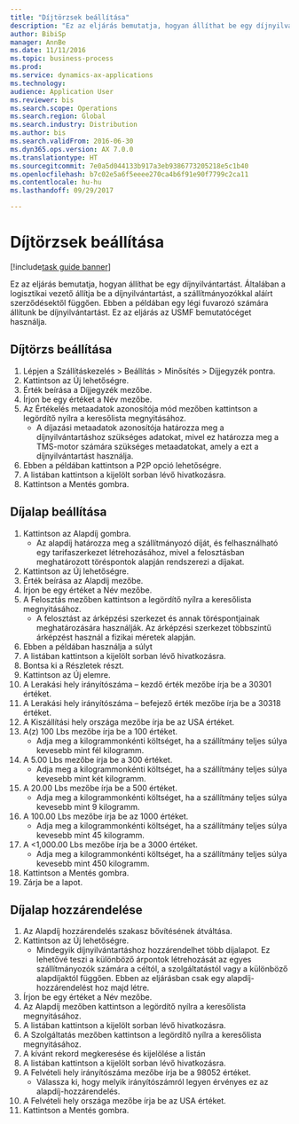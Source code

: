 ```yaml
--- 
title: "Díjtörzsek beállítása"
description: "Ez az eljárás bemutatja, hogyan állíthat be egy díjnyilvántartást."
author: BibiSp
manager: AnnBe
ms.date: 11/11/2016
ms.topic: business-process
ms.prod: 
ms.service: dynamics-ax-applications
ms.technology: 
audience: Application User
ms.reviewer: bis
ms.search.scope: Operations
ms.search.region: Global
ms.search.industry: Distribution
ms.author: bis
ms.search.validFrom: 2016-06-30
ms.dyn365.ops.version: AX 7.0.0
ms.translationtype: HT
ms.sourcegitcommit: 7e0a5d044133b917a3eb9386773205218e5c1b40
ms.openlocfilehash: b7c02e5a6f5eeee270ca4b6f91e90f7799c2ca11
ms.contentlocale: hu-hu
ms.lasthandoff: 09/29/2017

---
```

# <a name="set-up-rate-masters"></a>Díjtörzsek beállítása

[!include[task guide banner](../../includes/task-guide-banner.md)]

Ez az eljárás bemutatja, hogyan állíthat be egy díjnyilvántartást. Általában a logisztikai vezető állítja be a díjnyilvántartást, a szállítmányozókkal aláírt szerződésektől függően. Ebben a példában egy légi fuvarozó számára állítunk be díjnyilvántartást. Ez az eljárás az USMF bemutatócéget használja.


## <a name="set-up-rate-master"></a>Díjtörzs beállítása
1. Lépjen a Szállításkezelés > Beállítás > Minősítés > Díjjegyzék pontra.
2. Kattintson az Új lehetőségre.
3. Érték beírása a Díjjegyzék mezőbe.
4. Írjon be egy értéket a Név mezőbe.
5. Az Értékelés metaadatok azonosítója mód mezőben kattintson a legördítő nyílra a keresőlista megnyitásához.
    * A díjazási metaadatok azonosítója határozza meg a díjnyilvántartáshoz szükséges adatokat, mivel ez határozza meg a TMS-motor számára szükséges metaadatokat, amely a ezt a díjnyilvántartást használja.  
6. Ebben a példában kattintson a P2P opció lehetőségre.
7. A listában kattintson a kijelölt sorban lévő hivatkozásra.
8. Kattintson a Mentés gombra.

## <a name="set-up-rate-base"></a>Díjalap beállítása
1. Kattintson az Alapdíj gombra.
    * Az alapdíj határozza meg a szállítmányozó díját, és felhasználható egy tarifaszerkezet létrehozásához, mivel a felosztásban meghatározott töréspontok alapján rendszerezi a díjakat.  
2. Kattintson az Új lehetőségre.
3. Érték beírása az Alapdíj mezőbe.
4. Írjon be egy értéket a Név mezőbe.
5. A Felosztás mezőben kattintson a legördítő nyílra a keresőlista megnyitásához.
    * A felosztást az árképzési szerkezet és annak töréspontjainak meghatározására használják. Az árképzési szerkezet többszintű árképzést használ a fizikai méretek alapján.  
6. Ebben a példában használja a súlyt
7. A listában kattintson a kijelölt sorban lévő hivatkozásra.
8. Bontsa ki a Részletek részt.
9. Kattintson az Új elemre.
10. A Lerakási hely irányítószáma – kezdő érték mezőbe írja be a 30301 értéket.
11. A Lerakási hely irányítószáma – befejező érték mezőbe írja be a 30318 értéket.
12. A Kiszállítási hely országa mezőbe írja be az USA értéket.
13. A(z) 100 Lbs mezőbe írja be a 100 értéket.
    * Adja meg a kilogrammonkénti költséget, ha a szállítmány teljes súlya kevesebb mint fél kilogramm.  
14. A 5.00 Lbs mezőbe írja be a 300 értéket.
    * Adja meg a kilogrammonkénti költséget, ha a szállítmány teljes súlya kevesebb mint két kilogramm.  
15. A 20.00 Lbs mezőbe írja be a 500 értéket.
    * Adja meg a kilogrammonkénti költséget, ha a szállítmány teljes súlya kevesebb mint 9 kilogramm.  
16. A 100.00 Lbs mezőbe írja be az 1000 értéket.
    * Adja meg a kilogrammonkénti költséget, ha a szállítmány teljes súlya kevesebb mint 45 kilogramm.  
17. A <1,000.00 Lbs mezőbe írja be a 3000 értéket.
    * Adja meg a kilogrammonkénti költséget, ha a szállítmány teljes súlya kevesebb mint 450 kilogramm.  
18. Kattintson a Mentés gombra.
19. Zárja be a lapot.

## <a name="assign-rate-base"></a>Díjalap hozzárendelése
1. Az Alapdíj hozzárendelés szakasz bővítésének átváltása.
2. Kattintson az Új lehetőségre.
    * Mindegyik díjnyilvántartáshoz hozzárendelhet több díjalapot. Ez lehetővé teszi a különböző árpontok létrehozását az egyes szállítmányozók számára a céltól, a szolgáltatástól vagy a különböző alapdíjaktól függően. Ebben az eljárásban csak egy alapdíj-hozzárendelést hoz majd létre.  
3. Írjon be egy értéket a Név mezőbe.
4. Az Alapdíj mezőben kattintson a legördítő nyílra a keresőlista megnyitásához.
5. A listában kattintson a kijelölt sorban lévő hivatkozásra.
6. A Szolgáltatás mezőben kattintson a legördítő nyílra a keresőlista megnyitásához.
7. A kívánt rekord megkeresése és kijelölése a listán
8. A listában kattintson a kijelölt sorban lévő hivatkozásra.
9. A Felvételi hely irányítószáma mezőbe írja be a 98052 értéket.
    * Válassza ki, hogy melyik irányítószámról legyen érvényes ez az alapdíj-hozzárendelés.    
10. A Felvételi hely országa mezőbe írja be az USA értéket.
11. Kattintson a Mentés gombra.


